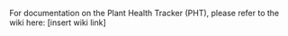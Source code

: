 For documentation on the Plant Health Tracker (PHT), please refer to the wiki here: [insert wiki link]

